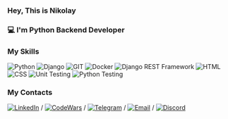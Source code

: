 ### **Hey, This is Nikolay**

### :computer: I'm Python Backend Developer

### My Skills

![Python](https://img.shields.io/badge/-Python-yellow?logo=python&logoColor=white)
![Django](https://img.shields.io/badge/-Django-darkgreen?logo=django&logoColor=white)
![GIT](https://img.shields.io/badge/-Git-orange?logo=git&logoColor=white)
![Docker](https://img.shields.io/badge/-Docker-blue?logo=docker&logoColor=white)
![Django REST Framework](https://img.shields.io/badge/-Django_REST_Framework-green?logo=django&logoColor=white)
![HTML](https://img.shields.io/badge/-HTML-red?logo=html5&logoColor=white)
![CSS](https://img.shields.io/badge/-CSS-blue?logo=css3&logoColor=white)
![Unit Testing](https://img.shields.io/badge/-Unit_Testing-brightgreen?logo=junit&logoColor=white)
![Python Testing](https://img.shields.io/badge/-Python_Testing-blue?logo=pytest&logoColor=white)


### My Contacts

[![LinkedIn](https://img.shields.io/badge/LinkedIn-NikolayEkaterinin-blue?logo=linkedin)](https://www.linkedin.com/in/nikolay-ekaterinin-373a2626a/) /
[![CodeWars](https://img.shields.io/badge/CodeWars-NickDEVBack-red)](https://www.codewars.com/users/NickDEVBack) /
[![Telegram](https://img.shields.io/badge/Telegram-mom_s_dev-blue?logo=telegram)](https://t.me/mom_s_dev) /
[![Email](https://img.shields.io/badge/Email-eh37%40ya.ru-red?logo=yandex)](mailto:eh37@ya.ru) /
[![Discord](https://img.shields.io/badge/Discord-1082280914706497546-blue?logo=discord)](https://discord.com/users/1082280914706497546)

